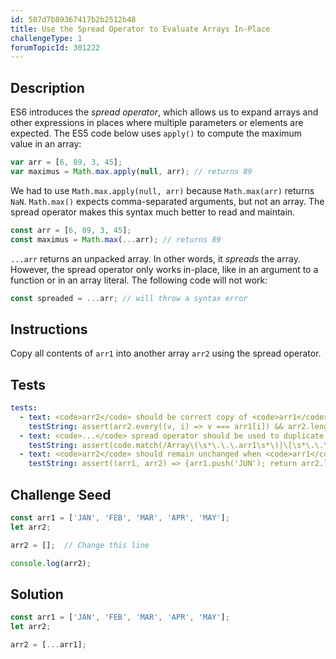 ```yaml
---
id: 587d7b89367417b2b2512b48
title: Use the Spread Operator to Evaluate Arrays In-Place
challengeType: 1
forumTopicId: 301222
---
```


## Description
<section id='description'>
ES6 introduces the <dfn>spread operator</dfn>, which allows us to expand arrays and other expressions in places where multiple parameters or elements are expected.
The ES5 code below uses <code>apply()</code> to compute the maximum value in an array:

```js
var arr = [6, 89, 3, 45];
var maximus = Math.max.apply(null, arr); // returns 89
```

We had to use <code>Math.max.apply(null, arr)</code> because <code>Math.max(arr)</code> returns <code>NaN</code>. <code>Math.max()</code> expects comma-separated arguments, but not an array.
The spread operator makes this syntax much better to read and maintain.

```js
const arr = [6, 89, 3, 45];
const maximus = Math.max(...arr); // returns 89
```

<code>...arr</code> returns an unpacked array. In other words, it <em>spreads</em> the array.
However, the spread operator only works in-place, like in an argument to a function or in an array literal. The following code will not work:

```js
const spreaded = ...arr; // will throw a syntax error
```

</section>

## Instructions
<section id='instructions'>
Copy all contents of <code>arr1</code> into another array <code>arr2</code> using the spread operator.
</section>

## Tests
<section id='tests'>

```yml
tests:
  - text: <code>arr2</code> should be correct copy of <code>arr1</code>.
    testString: assert(arr2.every((v, i) => v === arr1[i]) && arr2.length);
  - text: <code>...</code> spread operator should be used to duplicate <code>arr1</code>.
    testString: assert(code.match(/Array\(\s*\.\.\.arr1\s*\)|\[\s*\.\.\.arr1\s*\]/));
  - text: <code>arr2</code> should remain unchanged when <code>arr1</code> is changed.
    testString: assert((arr1, arr2) => {arr1.push('JUN'); return arr2.length < arr1.length});

```

</section>

## Challenge Seed
<section id='challengeSeed'>

<div id='js-seed'>

```js
const arr1 = ['JAN', 'FEB', 'MAR', 'APR', 'MAY'];
let arr2;

arr2 = [];  // Change this line

console.log(arr2);
```

</div>



</section>

## Solution
<section id='solution'>

```js
const arr1 = ['JAN', 'FEB', 'MAR', 'APR', 'MAY'];
let arr2;

arr2 = [...arr1];
```

</section>

